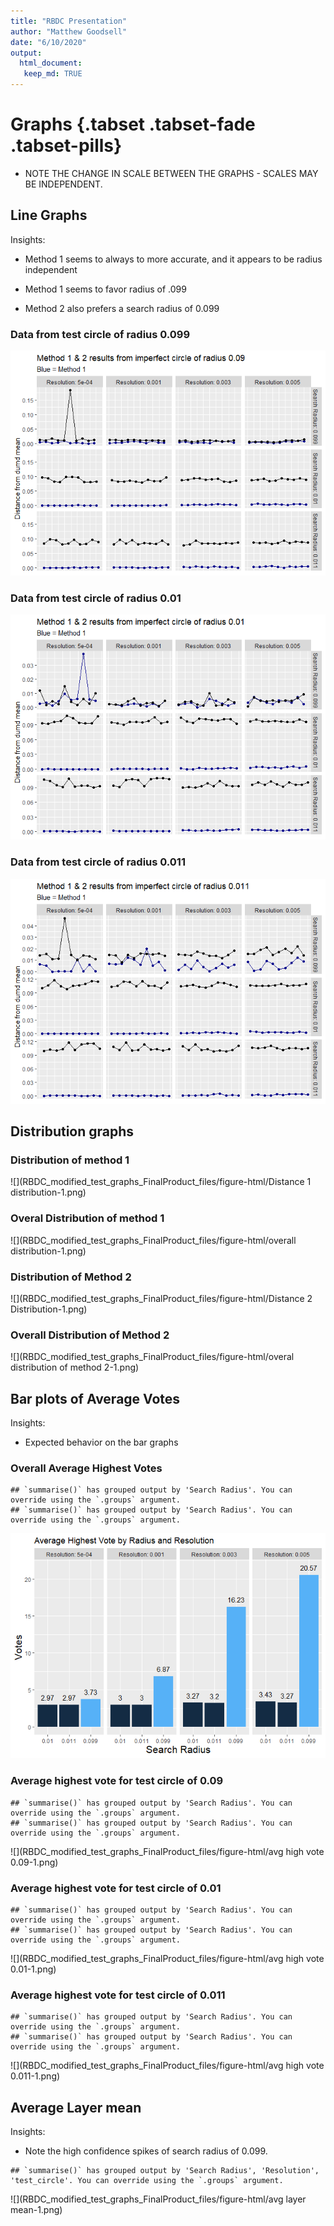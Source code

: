 ```yaml
---
title: "RBDC Presentation"
author: "Matthew Goodsell"
date: "6/10/2020"
output:
  html_document:
   keep_md: TRUE 
---
```






# Graphs {.tabset .tabset-fade .tabset-pills}

- NOTE THE CHANGE IN SCALE BETWEEN THE GRAPHS - SCALES MAY BE INDEPENDENT. 

## Line Graphs 

Insights: 

- Method 1 seems to always to more accurate, and it appears to be radius independent

- Method 1 seems to favor radius of .099 

- Method 2 also prefers a search radius of 0.099

### Data from test circle of radius 0.099

![](RBDC_modified_test_graphs_FinalProduct_files/figure-html/testRadius-0.099-1.png)<!-- -->


### Data from test circle of radius 0.01

![](RBDC_modified_test_graphs_FinalProduct_files/figure-html/testRadius-0.01-1.png)<!-- -->


### Data from test circle of radius 0.011

![](RBDC_modified_test_graphs_FinalProduct_files/figure-html/testRadius-0.011-1.png)<!-- -->


## Distribution graphs

### Distribution of method 1

![](RBDC_modified_test_graphs_FinalProduct_files/figure-html/Distance 1 distribution-1.png)<!-- -->

### Overal Distribution of method 1

![](RBDC_modified_test_graphs_FinalProduct_files/figure-html/overall distribution-1.png)<!-- -->

### Distribution of Method 2

![](RBDC_modified_test_graphs_FinalProduct_files/figure-html/Distance 2 Distribution-1.png)<!-- -->

### Overall Distribution of Method 2

![](RBDC_modified_test_graphs_FinalProduct_files/figure-html/overal distribution of method 2-1.png)<!-- -->

## Bar plots of Average Votes

Insights:

- Expected behavior on the bar graphs

### Overall Average Highest Votes


```
## `summarise()` has grouped output by 'Search Radius'. You can override using the `.groups` argument.
## `summarise()` has grouped output by 'Search Radius'. You can override using the `.groups` argument.
```

![](RBDC_modified_test_graphs_FinalProduct_files/figure-html/overall-1.png)<!-- -->

### Average highest vote for test circle of 0.09


```
## `summarise()` has grouped output by 'Search Radius'. You can override using the `.groups` argument.
## `summarise()` has grouped output by 'Search Radius'. You can override using the `.groups` argument.
```

![](RBDC_modified_test_graphs_FinalProduct_files/figure-html/avg high vote 0.09-1.png)<!-- -->


### Average highest vote for test circle of 0.01


```
## `summarise()` has grouped output by 'Search Radius'. You can override using the `.groups` argument.
## `summarise()` has grouped output by 'Search Radius'. You can override using the `.groups` argument.
```

![](RBDC_modified_test_graphs_FinalProduct_files/figure-html/avg high vote 0.01-1.png)<!-- -->


### Average highest vote for test circle of 0.011


```
## `summarise()` has grouped output by 'Search Radius'. You can override using the `.groups` argument.
## `summarise()` has grouped output by 'Search Radius'. You can override using the `.groups` argument.
```

![](RBDC_modified_test_graphs_FinalProduct_files/figure-html/avg high vote 0.011-1.png)<!-- -->


## Average Layer mean 

Insights:

- Note the high confidence spikes of search radius of 0.099.


```
## `summarise()` has grouped output by 'Search Radius', 'Resolution', 'test_circle'. You can override using the `.groups` argument.
```

![](RBDC_modified_test_graphs_FinalProduct_files/figure-html/avg layer mean-1.png)<!-- -->


